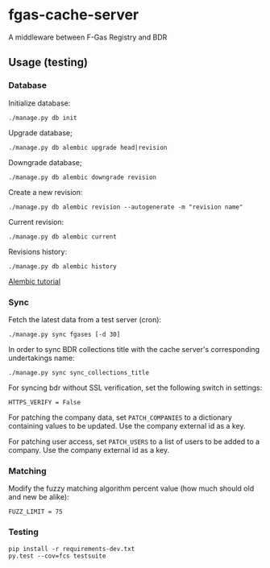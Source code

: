 fgas-cache-server
=================

A middleware between F-Gas Registry and BDR


Usage (testing)
---------------

### Database

Initialize database:

    ./manage.py db init

Upgrade database;

    ./manage.py db alembic upgrade head|revision

Downgrade database;

    ./manage.py db alembic downgrade revision

Create a new revision:

    ./manage.py db alembic revision --autogenerate -m "revision name"

Current revision:

    ./manage.py db alembic current

Revisions history:

    ./manage.py db alembic history

[Alembic tutorial](http://alembic.zzzcomputing.com/en/latest/tutorial.html)

### Sync

Fetch the latest data from a test server (cron):

    ./manage.py sync fgases [-d 30]

In order to sync BDR collections title with the cache server's corresponding undertakings name:

    ./manage.py sync sync_collections_title

For syncing bdr without SSL verification, set the following switch in settings:

    HTTPS_VERIFY = False

For patching the company data, set `PATCH_COMPANIES` to a dictionary
containing values to be updated. Use the company external id as a key.

For patching user access, set `PATCH_USERS` to a list of users to be added to
a company. Use the company external id as a key.

### Matching

Modify the fuzzy matching algorithm percent value (how much should old and new
be alike):

    FUZZ_LIMIT = 75

### Testing

    pip install -r requirements-dev.txt
    py.test --cov=fcs testsuite

